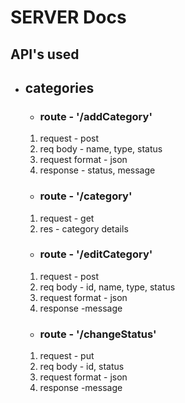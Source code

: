 # SERVER Docs

## API's used
- ## categories
    - ### route - '/addCategory'
    1. request - post
    2. req body - name, type, status
    3. request format - json
    4. response - status, message
    - ### route - '/category'
    1. request - get
    2. res - category details
    - ### route - '/editCategory'
    1. request - post
    2. req body - id, name, type, status
    3. request format - json
    4. response -message
    - ### route - '/changeStatus'
    1. request - put
    2. req body - id, status
    3. request format - json
    4. response -message